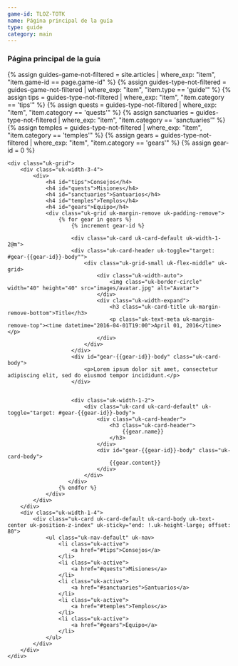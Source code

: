```yaml
---
game-id: TLOZ-TOTK
name: Página principal de la guía
type: guide
category: main
---
```

<h3>Página principal de la guía</h3>
{% assign guides-game-not-filtered = site.articles | where_exp: "item", "item.game-id == page.game-id" %}
{% assign guides-type-not-filtered = guides-game-not-filtered | where_exp: "item", "item.type == 'guide'" %}
{% assign tips = guides-type-not-filtered | where_exp: "item", "item.category == 'tips'" %}
{% assign quests = guides-type-not-filtered | where_exp: "item", "item.category == 'quests'" %}
{% assign sanctuaries = guides-type-not-filtered | where_exp: "item", "item.category == 'sanctuaries'" %}
{% assign temples = guides-type-not-filtered | where_exp: "item", "item.category == 'temples'" %}
{% assign gears = guides-type-not-filtered | where_exp: "item", "item.category == 'gears'" %}
{% assign gear-id = 0 %}





<div>

    <div class="uk-grid">
        <div class="uk-width-3-4">
            <div>
                <h4 id="tips">Consejos</h4>
                <h4 id="quests">Misiones</h4>
                <h4 id="sanctuaries">Santuarios</h4>
                <h4 id="temples">Templos</h4>
                <h4 id="gears">Equipo</h4>
                <div class="uk-grid uk-margin-remove uk-padding-remove">
                    {% for gear in gears %}
                        {% increment gear-id %}

                        <div class="uk-card uk-card-default uk-width-1-2@m">
                        <div class="uk-card-header uk-toggle="target: #gear-{{gear-id}}-body"">
                            <div class="uk-grid-small uk-flex-middle" uk-grid>
                                <div class="uk-width-auto">
                                    <img class="uk-border-circle" width="40" height="40" src="images/avatar.jpg" alt="Avatar">
                                </div>
                                <div class="uk-width-expand">
                                    <h3 class="uk-card-title uk-margin-remove-bottom">Title</h3>
                                    <p class="uk-text-meta uk-margin-remove-top"><time datetime="2016-04-01T19:00">April 01, 2016</time></p>
                                </div>
                            </div>
                        </div>
                        <div id="gear-{{gear-id}}-body" class="uk-card-body">
                            <p>Lorem ipsum dolor sit amet, consectetur adipiscing elit, sed do eiusmod tempor incididunt.</p>
                        </div>


                        <div class="uk-width-1-2">
                            <div class="uk-card uk-card-default" uk-toggle="target: #gear-{{gear-id}}-body">
                                <div class="uk-card-header">
                                    <h3 class="uk-card-header">
                                        {{gear.name}}
                                    </h3>
                                </div> 
                                <div id="gear-{{gear-id}}-body" class="uk-card-body">
                                    {{gear.content}}
                                </div>
                            </div>
                       </div>
                    {% endfor %}
                </div>
            </div>
        </div>
        <div class="uk-width-1-4">
            <div class="uk-card uk-card-default uk-card-body uk-text-center uk-position-z-index" uk-sticky="end: !.uk-height-large; offset: 80">
                <ul class="uk-nav-default" uk-nav>
                    <li class="uk-active">
                        <a href="#tips">Consejos</a>
                    </li>
                    <li class="uk-active">
                        <a href="#quests">Misiones</a>
                    </li>
                    <li class="uk-active">
                        <a href="#sanctuaries">Santuarios</a>
                    </li>
                    <li class="uk-active">
                        <a href="#temples">Templos</a>
                    </li>
                    <li class="uk-active">
                        <a href="#gears">Equipo</a>
                    </li>
                </ul>
            </div>
        </div>
    </div>
</div>






